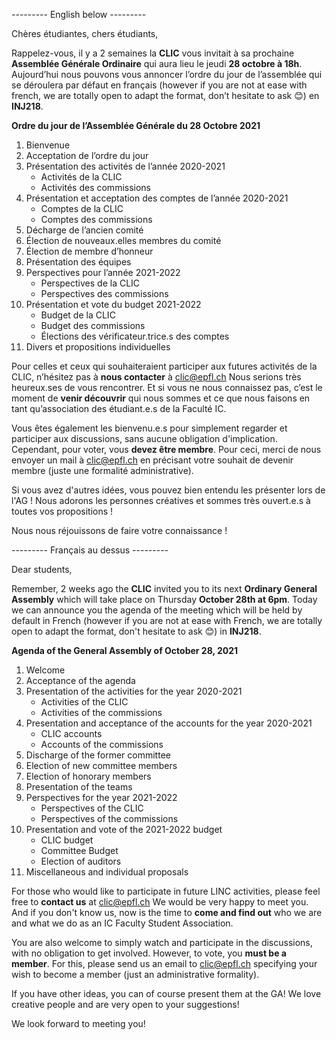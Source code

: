 --------- English below ---------

Chères étudiantes, chers étudiants,

Rappelez-vous, il y a 2 semaines la **CLIC** vous invitait à sa prochaine **Assemblée Générale Ordinaire** qui aura lieu le jeudi **28 octobre à 18h**.
Aujourd’hui nous pouvons vous annoncer l’ordre du jour de l’assemblée qui se déroulera par défaut en français (however if you are not at ease with french, we are totally open to adapt the format, don’t hesitate to ask 😊) en **INJ218**.



**Ordre du jour de l’Assemblée Générale du 28 Octobre 2021**

1. Bienvenue
2. Acceptation de l’ordre du jour
3. Présentation des activités de l’année 2020-2021
    * Activités de la CLIC
    * Activités des commissions
4. Présentation et acceptation des comptes de l’année 2020-2021
    * Comptes de la CLIC
    * Comptes des commissions
5. Décharge de l’ancien comité
6. Élection de nouveaux.elles membres du comité
7. Élection de membre d’honneur
8. Présentation des équipes
9. Perspectives pour l’année 2021-2022
    * Perspectives de la CLIC
    * Perspectives des commissions
10. Présentation et vote du budget 2021-2022
    * Budget de la CLIC
    * Budget des commissions
    * Élections des vérificateur.trice.s des comptes
11. Divers et propositions individuelles



Pour celles et ceux qui souhaiteraient participer aux futures activités de la CLIC, n’hésitez pas à **nous contacter** à [clic@epfl.ch](clic@epfl.ch)
Nous serions très heureux.ses de vous rencontrer. Et si vous ne nous connaissez pas, c’est le moment de **venir découvrir** qui nous sommes et ce que nous faisons en tant qu’association des étudiant.e.s de la Faculté IC.

Vous êtes également les bienvenu.e.s pour simplement regarder et participer aux discussions, sans aucune obligation d'implication. Cependant, pour voter, vous **devez être membre**. Pour ceci, merci de nous envoyer un mail à [clic@epfl.ch](clic@epfl.ch) en précisant votre souhait de devenir membre (juste une formalité administrative).

Si vous avez d'autres idées, vous pouvez bien entendu les présenter lors de l'AG ! Nous adorons les personnes créatives et sommes très ouvert.e.s à toutes vos propositions !

Nous nous réjouissons de faire votre connaissance !


--------- Français au dessus ---------


Dear students,

Remember, 2 weeks ago the **CLIC** invited you to its next **Ordinary General Assembly** which will take place on Thursday **October 28th at 6pm**.
Today we can announce you the agenda of the meeting which will be held by default in French (however if you are not at ease with French, we are totally open to adapt the format, don't hesitate to ask 😊) in **INJ218**.


**Agenda of the General Assembly of October 28, 2021**

1. Welcome
2. Acceptance of the agenda
3. Presentation of the activities for the year 2020-2021
    * Activities of the CLIC
    * Activities of the commissions
4. Presentation and acceptance of the accounts for the year 2020-2021
    * CLIC accounts
    * Accounts of the commissions
5. Discharge of the former committee
6. Election of new committee members
7. Election of honorary members
8. Presentation of the teams
9. Perspectives for the year 2021-2022
    * Perspectives of the CLIC
    * Perspectives of the commissions
10. Presentation and vote of the 2021-2022 budget
    * CLIC budget
    * Committee Budget
    * Election of auditors
11. Miscellaneous and individual proposals


For those who would like to participate in future LINC activities, please feel free to **contact us** at [clic@epfl.ch](clic@epfl.ch)
We would be very happy to meet you. And if you don't know us, now is the time to **come and find out** who we are and what we do as an IC Faculty Student Association.

You are also welcome to simply watch and participate in the discussions, with no obligation to get involved. However, to vote, you **must be a member**. For this, please send us an email to [clic@epfl.ch](clic@epfl.ch) specifying your wish to become a member (just an administrative formality).

If you have other ideas, you can of course present them at the GA! We love creative people and are very open to your suggestions!

We look forward to meeting you!